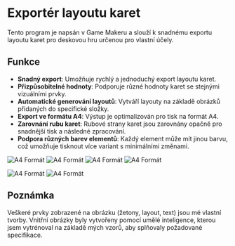 # Exportér layoutu karet

Tento program je napsán v Game Makeru a slouží k snadnému exportu layoutu karet pro deskovou hru určenou pro vlastní účely.

## Funkce

- **Snadný export**: Umožňuje rychlý a jednoduchý export layoutu karet.
- **Přizpůsobitelné hodnoty**: Podporuje různé hodnoty karet se stejnými vizuálními prvky.
- **Automatické generování layoutů**: Vytváří layouty na základě obrázků přidaných do specifické složky.
- **Export ve formátu A4**: Výstup je optimalizován pro tisk na formát A4.
- **Zarovnání rubu karet**: Rubové strany karet jsou zarovnány opačně pro snadnější tisk a následné zpracování.
- **Podpora různých barev elementů**: Každý element může mít jinou barvu, což umožňuje tisknout více variant s minimálními změnami.

![A4 Formát](images/Basic.png)
![A4 Formát](images/Secure.png)
![A4 Formát](images/Technique.png)
![A4 Formát](images/Event.png)

![A4 Formát](images/Page.png)
![A4 Formát](images/CardBack.png)

## Poznámka

Veškeré prvky zobrazené na obrázku (žetony, layout, text) jsou mé vlastní tvorby. Vnitřní obrázky byly vytvořeny pomocí umělé inteligence, kterou jsem vytrénoval na základě mých vzorů, aby splňovaly požadované specifikace.
